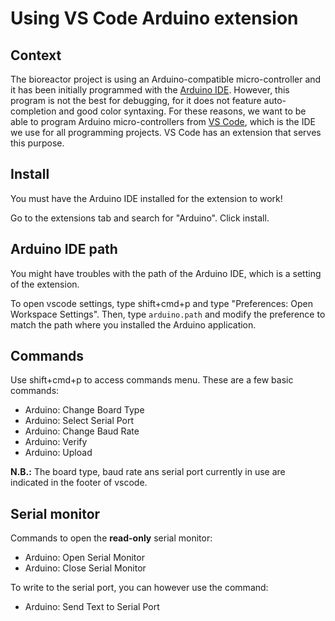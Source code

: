 # Using VS Code Arduino extension

## Context

The bioreactor project is using an Arduino-compatible micro-controller and it has been initially programmed with the [Arduino IDE](https://www.arduino.cc/en/main/software). However, this program is not the best for debugging, for it does not feature auto-completion and good color syntaxing. For these reasons, we want to be able to program Arduino micro-controllers from [VS Code](https://code.visualstudio.com/), which is the IDE we use for all programming projects. VS Code has an extension that serves this purpose.

## Install

You must have the Arduino IDE installed for the extension to work!

Go to the extensions tab and search for "Arduino". Click install.

## Arduino IDE path

You might have troubles with the path of the Arduino IDE, which is a setting of the extension.

To open vscode settings, type shift+cmd+p and type "Preferences: Open Workspace Settings". Then, type `arduino.path` and modify the preference to match the path where you installed the Arduino application.

## Commands

Use shift+cmd+p to access commands menu. These are a few basic commands:

- Arduino: Change Board Type
- Arduino: Select Serial Port
- Arduino: Change Baud Rate
- Arduino: Verify
- Arduino: Upload

**N.B.:** The board type, baud rate ans serial port currently in use are indicated in the footer of vscode.

## Serial monitor

Commands to open the **read-only** serial monitor:

- Arduino: Open Serial Monitor
- Arduino: Close Serial Monitor

To write to the serial port, you can however use the command:

- Arduino: Send Text to Serial Port
